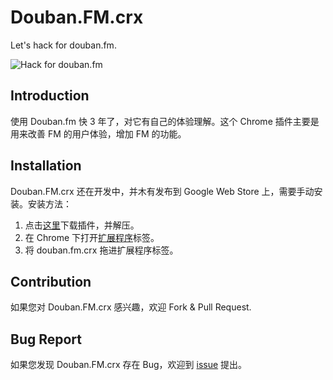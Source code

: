 Douban.FM.crx
=============
Let's hack for douban.fm.

![Hack for douban.fm](docs/images/preview.png)


Introduction
------------
使用 Douban.fm 快 3 年了，对它有自己的体验理解。这个 Chrome 插件主要是用来改善 FM 的用户体验，增加 FM 的功能。


Installation
------------
Douban.FM.crx 还在开发中，并木有发布到 Google Web Store 上，需要手动安装。安装方法：

1. 点击[这里](downloads/last.zip)下载插件，并解压。
2. 在 Chrome 下打开[扩展程序](chrome://extensions/)标签。
3. 将 douban.fm.crx 拖进扩展程序标签。


Contribution
------------
如果您对 Douban.FM.crx 感兴趣，欢迎 Fork & Pull Request.


Bug Report
----------
如果您发现 Douban.FM.crx 存在 Bug，欢迎到 [issue](https://github.com/shonenada/douban.fm.crx/issues) 提出。
